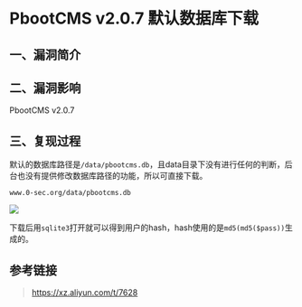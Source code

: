 PbootCMS v2.0.7 默认数据库下载
==============================

一、漏洞简介
------------

二、漏洞影响
------------

PbootCMS v2.0.7

三、复现过程
------------

默认的数据库路径是`/data/pbootcms.db`，且data目录下没有进行任何的判断，后台也没有提供修改数据库路径的功能，所以可直接下载。

    www.0-sec.org/data/pbootcms.db

![](/Users/aresx/Documents/VulWiki/.resource/PbootCMSv2.0.7默认数据库下载/media/rId24.png)

下载后用`sqlite3`打开就可以得到用户的hash，hash使用的是`md5(md5($pass))`生成的。

参考链接
--------

> https://xz.aliyun.com/t/7628
